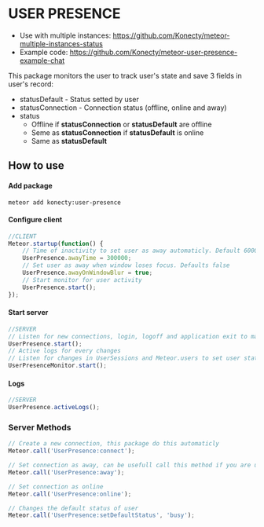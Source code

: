 # USER PRESENCE

* Use with multiple instances: https://github.com/Konecty/meteor-multiple-instances-status
* Example code: https://github.com/Konecty/meteor-user-presence-example-chat

This package monitors the user to track user's state and save 3 fields in user's record:
* statusDefault - Status setted by user
* statusConnection - Connection status (offline, online and away)
* status
  * Offline if **statusConnection** or **statusDefault** are offline
  * Seme as **statusConnection** if **statusDefault** is online
  * Same as **statusDefault**

## How to use

#### Add package
```shell
meteor add konecty:user-presence
```

#### Configure client
```javascript
//CLIENT
Meteor.startup(function() {
	// Time of inactivity to set user as away automaticly. Default 60000
	UserPresence.awayTime = 300000;
	// Set user as away when window loses focus. Defaults false
	UserPresence.awayOnWindowBlur = true;
	// Start monitor for user activity
	UserPresence.start();
});
```

#### Start server
```javascript
//SERVER
// Listen for new connections, login, logoff and application exit to manage user status and register methods to be used by client to set user status and default status
UserPresence.start();
// Active logs for every changes
// Listen for changes in UserSessions and Meteor.users to set user status based on active connections
UserPresenceMonitor.start();
```

#### Logs
```javascript
//SERVER
UserPresence.activeLogs();
```

### Server Methods
```javascript
// Create a new connection, this package do this automaticly
Meteor.call('UserPresence:connect');
```

```javascript
// Set connection as away, can be usefull call this method if you are using cordova to ser user as away when application goes to background for example.
Meteor.call('UserPresence:away');
```

```javascript
// Set connection as online
Meteor.call('UserPresence:online');
```

```javascript
// Changes the default status of user
Meteor.call('UserPresence:setDefaultStatus', 'busy');
```
